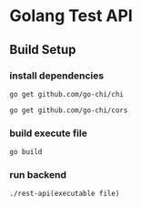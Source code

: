 # Golang Test API

## Build Setup

### install dependencies
```
go get github.com/go-chi/chi
```
```
go get github.com/go-chi/cors
```
### build execute file
```
go build
```
### run backend
```
./rest-api(executable file)
```

